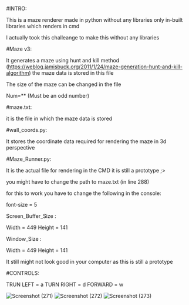 #INTRO:


This is a maze renderer made in python without any libraries only in-built libraries which renders in cmd

I actually took this challeange to make this without any libraries 



#Maze v3:


It generates a maze using hunt and kill method (https://weblog.jamisbuck.org/2011/1/24/maze-generation-hunt-and-kill-algorithm) the maze data is stored in this file 

The size of the maze can be changed in the file 

Num=** (Must be an odd number)



#maze.txt:


it is the file in which the maze data is stored



#wall_coords.py:


It stores the coordinate data required for rendering the maze in 3d perspective



#Maze_Runner.py:


It is the actual file for rendering in the CMD it is still a prototype ;>

you might have to change the path to maze.txt (in line 288)

for this to work you have to change the following in the console:

font-size = 5

Screen_Buffer_Size :

Width = 449
Height = 141 

Window_Size :

Width = 449
Height = 141 

It still might not look good in your computer as this is still a prototype


#CONTROLS:

TRUN LEFT = a
TURN RIGHT = d
FORWARD = w


![Screenshot (271)](https://github.com/user-attachments/assets/0454c96a-de11-4160-b2fb-feeb5b5a7a53)
![Screenshot (272)](https://github.com/user-attachments/assets/d0ca381e-7d71-49e6-8cd1-c745a3ac2eb6)
![Screenshot (273)](https://github.com/user-attachments/assets/0f4b489c-1bf2-4284-be74-7057892e8df4)

